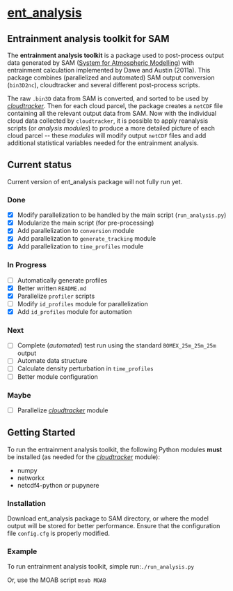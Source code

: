 [ent_analysis](https://github.com/lorenghoh/ent_analysis "ent_analysis")
==========

## Entrainment analysis toolkit for SAM ##
The **entrainment analysis toolkit** is a package used to post-process output data generated by SAM ([System for Atmospheric Modelling](http://rossby.msrc.sunysb.edu/~marat/SAM.html)) with entrainment calculation implemented by Dawe and Austin (2011a). This package combines (parallelized and automated) SAM output conversion (```bin3D2nc```), cloudtracker and several different post-process scripts. 

 The raw ```.bin3D``` data from SAM is converted, and sorted to be used by  [*cloudtracker*](https://github.com/freedryk/cloudtracker). Then for each cloud parcel, the package creates a ```netCDF``` file containing all the relevant output data from SAM. Now with the individual cloud data collected by ```cloudtracker```, it is possible to apply reanalysis scripts (or *analysis modules*) to produce a more detailed picture of each cloud parcel -- these *modules* will modify output ```netCDF``` files and add additional statistical variables needed for the entrainment analysis. 

## Current status ##
Current version of ent_analysis package will not fully run yet. 

### Done ###
- [x] Modify parallelization to be handled by the main script (```run_analysis.py```)
- [x] Modularize the main script (for pre-processing)
- [x] Add parallelization to ```conversion``` module
- [x] Add parallelization to ```generate_tracking``` module
- [x] Add parallelization to ```time_profiles``` module

### In Progress ###
- [ ] Automatically generate profiles
- [x] Better written ```README.md```
- [x] Parallelize ```profiler``` scripts
- [ ] Modify ```id_profiles``` module for parallelization
- [x] Add ```id_profiles``` module for automation

### Next ###

- [ ] Complete (*automated*) test run using the standard ```BOMEX_25m_25m_25m``` output
- [ ] Automate data structure
- [ ] Calculate density perturbation in ```time_profiles```
- [ ] Better module configuration

### Maybe ###
- [ ] Parallelize [*cloudtracker*](https://github.com/freedryk/cloudtracker) module 

## Getting Started ##
 To run the entrainment analysis toolkit, the following Python modules **must** be installed (as needed for the [*cloudtracker*](https://github.com/freedryk/cloudtracker) module):

- numpy
- networkx
- netcdf4-python *or* pupynere

### Installation ###
Download ent_analysis package to SAM directory, or where the model output will be stored for better performance. Ensure that the configuration file ```config.cfg``` is properly modified. 

### Example ###
 To run entrainment analysis toolkit, simple run:```./run_analysis.py```

Or, use the MOAB script ```msub MOAB```